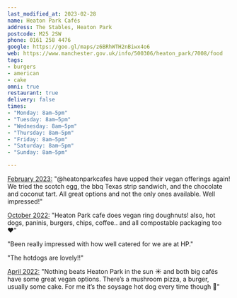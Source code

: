 ```yaml
---
last_modified_at: 2023-02-28
name: Heaton Park Cafés
address: The Stables, Heaton Park
postcode: M25 2SW
phone: 0161 258 4476
google: https://goo.gl/maps/z6BRhWTH2nBiwx4o6
web: https://www.manchester.gov.uk/info/500306/heaton_park/7008/food
tags:
- burgers
- american
- cake
omni: true
restaurant: true
delivery: false
times:
- "Monday: 8am–5pm"
- "Tuesday: 8am–5pm"
- "Wednesday: 8am–5pm"
- "Thursday: 8am–5pm"
- "Friday: 8am–5pm"
- "Saturday: 8am–5pm"
- "Sunday: 8am–5pm"

---
```


[February 2023:](https://www.instagram.com/p/CpK7gVDNlPT/) "@heatonparkcafes have upped their vegan offerings again! We tried the scotch egg, the bbq Texas strip sandwich, and the chocolate and coconut tart. All great options and not the only ones available. Well impressed!"

[October 2022:](https://www.facebook.com/groups/veganprestwich/posts/1772543673123041) "Heaton Park cafe does vegan ring doughnuts! also, hot dogs, paninis, burgers, chips, coffee.. and all compostable packaging too ❤"

"Been really impressed with how well catered for we are at HP."

"The hotdogs are lovely!!"

[April 2022:](https://www.instagram.com/p/CbknWeuKTNN) "Nothing beats Heaton Park in the sun ☀️ and both big cafés have some great vegan options. There’s a mushroom pizza, a burger, usually some cake. For me it’s the soysage hot dog every time though 🌭"
